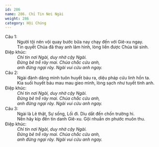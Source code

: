 ```yaml
---
id: 286
name: 286. Chỉ Tin Nơi Ngài
weight: 286
category: Hội Chúng
---
```

<dl><dt>Câu 1:</dt><dd data-verse="1">Người tội nên vội quay bước bữa nay chạy đến với Giê-xu ngay. <br/>Tin quyết Chúa đã thay anh lâm hình, lòng liền được Chúa tái sinh. </dd><dt>Điệp khúc:</dt><dd data-chorus="1"><em>Chỉ tin nơi Ngài, duy nhờ cậy Ngài. <br/>Đừng bê trễ rày mai. Chúa chắc cứu anh, <br/>anh đừng ngại rày. Ngài vui cứu anh ngay. </em></dd><dt>Câu 2:</dt><dd data-verse="2">Ngài đành dâng mình tuôn huyết báu ra, diệu pháp cứu linh hồn ta. <br/>Kia suối huyết báu mau mau gieo mình, lòng sạch như tuyết tinh anh. </dd><dt>Điệp khúc:</dt><dd data-chorus="1"><em>Chỉ tin nơi Ngài, duy nhờ cậy Ngài. <br/>Đừng bê trễ rày mai. Chúa chắc cứu anh, <br/>anh đừng ngại rày. Ngài vui cứu anh ngay. </em></dd><dt>Câu 3:</dt><dd data-verse="3">Ngài là Lẽ thật, Sự sống, Lối đi. Dìu dắt đến chốn trường hi. <br/>Nên hãy kíp đến tin danh Giê-xu. Gội nhuần ơn phước muôn thu. </dd><dt>Điệp khúc:</dt><dd data-chorus="1"><em>Chỉ tin nơi Ngài, duy nhờ cậy Ngài. <br/>Đừng bê trễ rày mai. Chúa chắc cứu anh, <br/>anh đừng ngại rày. Ngài vui cứu anh ngay. </em></dd></dl>
